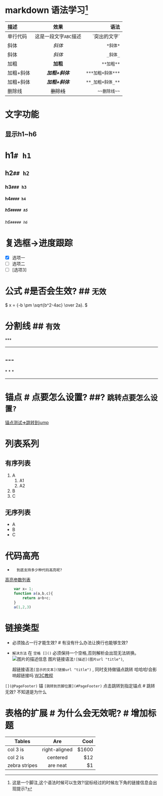 # markdown 语法学习[^1]
[^1]:这是一个脚注,这个语法时候可以生效?!鼠标经过的时候左下角的链接信息会出现提示?

[](@jump)

|描述|效果|语法|
|:--|:--:|--:|
|单行代码|这是一段文字`ABC`描述|\`突出的文字\`|、
|斜体|*斜体*|`*斜体*`|
|斜体|_斜体_|`_斜体_`|
|加粗|**加粗**|`**加粗**`|
|加粗+斜体|***加粗+斜体***|`***加粗+斜体***`|
|加粗+斜体|**_加粗+斜体_**|`**_加粗+斜体_**`|
|删除线|~~删除线~~|`~~删除线~~`|

# 文字功能
## 显示h1~h6
# h1`# h1`
## h2`## h2`
### h3`### h3`
#### h4`#### h4`
##### h5`##### h5`
###### h6`##### h6`

# 复选框->进度跟踪
- [x] 选项一
- [ ] 选项二
- [ ]  [选项3]

# 公式 #是否会生效? ## `无效`
$ x = {-b \pm \sqrt{b^2-4ac} \over 2a}. $

# 分割线 ## `有效`
\*\*\*
***
\-\-\-
---
\* \* \*
* * *
# 锚点 # 点要怎么设置? ##? `跳转点要怎么设置?`
[锚点测试=>跳转到jump](#jump)

# 列表系列
## 有序列表
1. A
    1. A1
    2. A2
2. B
3. C
## 无序列表
* A
* B
* C

# 代码高亮

*       到底支持多少种代码高亮呢?
[高亮参数列表](https://blog.csdn.net/u012102104/article/details/78950290 "abc")
``` javascript
    var x= 1;
    function a(a,b,c){
        return a+b+c;
    }
    a(1,2,3)
```

# 链接类型 #
*   必须独占一行才能生效? # 有没有什么办法让换行也能够生效?
*   `解决方法` 在 `空格 []()` 必须保持一个空格,否则解析会出现无法转换。
![图片的描述信息](https://upload-images.jianshu.io/upload_images/6860761-fd2f51090a890873.jpg "鼠标移过显示标题")
    图片链接语法`![描述](图片url "title")`,

    超链接语法`[显示的文本](链接url "title")` , 同时支持做锚点跳转
哈哈哈!会影响超链接吗 [W3C教程]( https://www.w3cschool.cn/lme/6jdv1srr.html )

`[](@PageFooter)` 锚
`[跳转到页脚位置](#PageFooter)` 点击跳转到指定锚点 # 跳转无效? 不知道是为什么

# 表格的扩展 # 为什么会无效呢? # 增加标题

| Tables |Are|Cool|
|-------------|:-------------:|-----:|
|col 3 is|right-aligned|$1600 |
|col 2 is|centered|$12|
|zebra stripes|are neat|$1 |


